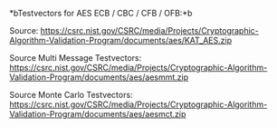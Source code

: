 *bTestvectors for AES ECB / CBC / CFB / OFB:*b

Source: https://csrc.nist.gov/CSRC/media/Projects/Cryptographic-Algorithm-Validation-Program/documents/aes/KAT_AES.zip

Source Multi Message Testvectors: https://csrc.nist.gov/CSRC/media/Projects/Cryptographic-Algorithm-Validation-Program/documents/aes/aesmmt.zip

Source Monte Carlo Testvectors: https://csrc.nist.gov/CSRC/media/Projects/Cryptographic-Algorithm-Validation-Program/documents/aes/aesmct.zip
